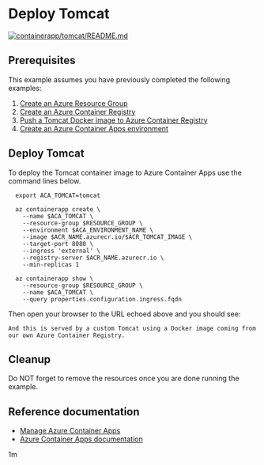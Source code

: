 # Deploy Tomcat

[![containerapp/tomcat/README.md](https://github.com/Azure-Samples/java-on-azure-examples/actions/workflows/containerapp_tomcat_README_md.yml/badge.svg)](https://github.com/Azure-Samples/java-on-azure-examples/actions/workflows/containerapp_tomcat_README_md.yml)

## Prerequisites

<!-- 

  if [[ -z $REGION ]]; then
    export REGION=europe
  fi

  -->
<!-- workflow.cron(0 8 * * 1) -->
<!-- workflow.include(../../acr/tomcat/README.md) -->
<!-- workflow.include(../create-environment/README.md) -->

This example assumes you have previously completed the following examples:

1. [Create an Azure Resource Group](../../group/create/README.md)
1. [Create an Azure Container Registry](../../acr/create/README.md)
1. [Push a Tomcat Docker image to Azure Container Registry](../../acr/tomcat/README.md)
1. [Create an Azure Container Apps environment](../create-environment/README.md)

## Deploy Tomcat

To deploy the Tomcat container image to Azure Container Apps use the command 
lines below.

```shell
  export ACA_TOMCAT=tomcat

  az containerapp create \
    --name $ACA_TOMCAT \
    --resource-group $RESOURCE_GROUP \
    --environment $ACA_ENVIRONMENT_NAME \
    --image $ACR_NAME.azurecr.io/$ACR_TOMCAT_IMAGE \
    --target-port 8080 \
    --ingress 'external' \
    --registry-server $ACR_NAME.azurecr.io \
    --min-replicas 1

  az containerapp show \
    --resource-group $RESOURCE_GROUP \
    --name $ACA_TOMCAT \
    --query properties.configuration.ingress.fqdn
```

Then open your browser to the URL echoed above and you should see:

```text
And this is served by a custom Tomcat using a Docker image coming from
our own Azure Container Registry.
```

<!-- workflow.directOnly()

  sleep 60
  export URL=https://$(az containerapp show --resource-group $RESOURCE_GROUP --name $ACA_TOMCAT --query properties.configuration.ingress.fqdn --output tsv)
  export RESULT=$(curl $URL)
  az group delete --name $RESOURCE_GROUP --yes || true
  if [[ "$RESULT" != *"custom Tomcat"* ]]; then
    echo "Response did not contain 'custom Tomcat'"
    exit 1
  fi

  -->

## Cleanup

Do NOT forget to remove the resources once you are done running the example.

## Reference documentation

* [Manage Azure Container Apps](https://docs.microsoft.com/cli/azure/containerapp)
* [Azure Container Apps documentation](https://docs.microsoft.com/azure/container-apps)

1m
